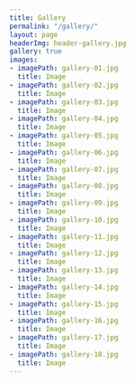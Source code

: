 ```yaml
---
title: Gallery
permalink: "/gallery/"
layout: page
headerImg: header-gallery.jpg
gallery: true
images:
- imagePath: gallery-01.jpg
  title: Image
- imagePath: gallery-02.jpg
  title: Image
- imagePath: gallery-03.jpg
  title: Image
- imagePath: gallery-04.jpg
  title: Image
- imagePath: gallery-05.jpg
  title: Image
- imagePath: gallery-06.jpg
  title: Image
- imagePath: gallery-07.jpg
  title: Image
- imagePath: gallery-08.jpg
  title: Image
- imagePath: gallery-09.jpg
  title: Image
- imagePath: gallery-10.jpg
  title: Image
- imagePath: gallery-11.jpg
  title: Image
- imagePath: gallery-12.jpg
  title: Image
- imagePath: gallery-13.jpg
  title: Image
- imagePath: gallery-14.jpg
  title: Image
- imagePath: gallery-15.jpg
  title: Image
- imagePath: gallery-16.jpg
  title: Image
- imagePath: gallery-17.jpg
  title: Image
- imagePath: gallery-18.jpg
  title: Image
---
```


